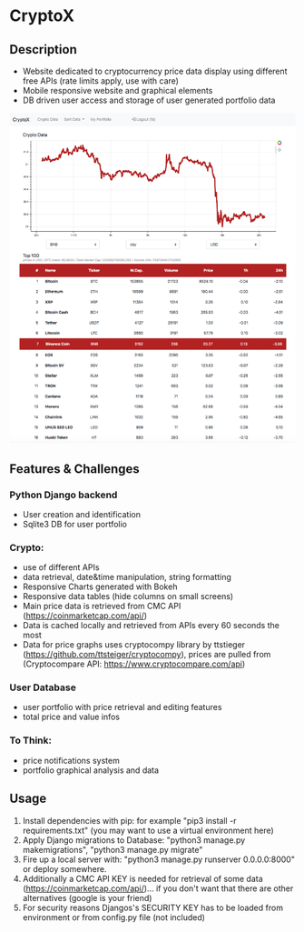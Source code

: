# CryptoX

## Description
- Website dedicated to cryptocurrency price data display using different free APIs (rate limits apply, use with care)
- Mobile responsive website and graphical elements
- DB driven user access and storage of user generated portfolio data

![screenshot](cryptox.png)
## Features & Challenges
### Python Django backend
  - User creation and identification
  - Sqlite3 DB for user portfolio

### Crypto:
- use of different APIs
- data retrieval, date&time manipulation, string formatting
- Responsive Charts generated with Bokeh
- Responsive data tables (hide columns on small screens)
- Main price data is retrieved from CMC API (https://coinmarketcap.com/api/)
- Data is cached locally and retrieved from APIs every 60 seconds the most
- Data for price graphs uses cryptocompy library by ttstieger (https://github.com/ttsteiger/cryptocompy), prices are pulled from (Cryptocompare API: https://www.cryptocompare.com/api)

### User Database
- user portfolio with price retrieval and editing features
- total price and value infos

### To Think:
- price notifications system
- portfolio graphical analysis and data

## Usage
1. Install dependencies with pip: for example "pip3 install -r requirements.txt" (you may want to use a virtual environment here)
2. Apply Django migrations to Database: "python3 manage.py makemigrations", "python3 manage.py migrate"
3. Fire up a local server with: "python3 manage.py runserver 0.0.0.0:8000" or deploy somewhere.
4. Additionally a CMC API KEY is needed for retrieval of some data (https://coinmarketcap.com/api/)... if you don't want that there are other alternatives (google is your friend)
5. For security reasons Djangos's SECURITY KEY has to be loaded from environment or from config.py file (not included)
